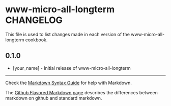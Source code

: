 www-micro-all-longterm CHANGELOG
================================

This file is used to list changes made in each version of the www-micro-all-longterm cookbook.

0.1.0
-----
- [your_name] - Initial release of www-micro-all-longterm

- - -
Check the [Markdown Syntax Guide](http://daringfireball.net/projects/markdown/syntax) for help with Markdown.

The [Github Flavored Markdown page](http://github.github.com/github-flavored-markdown/) describes the differences between markdown on github and standard markdown.
